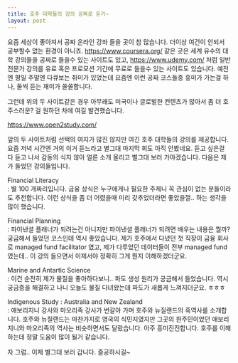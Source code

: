 ```yaml
---
title: 호주 대학들의 강의 공짜로 듣기~
layout: post
---
```

요즘 세상이 좋아져서 공짜 온라인 강좌 들을 곳이 참 많습니다. 더이상 여건이 안되서 공부할수 없는 환경이 아니죠. https://www.coursera.org/ 같은 곳은 세계 유수의 대학 강의들을 공짜로 들을수 있는 사이트도 있고, https://www.udemy.com/ 처럼 일반 전문가 강의를 유료 혹은 프로모션 기간에 무료로 들을수 있는 사이트도 있습니다. 예전엔 평일 주말엔 다큐보는 취미가 있었는데 요즘엔 이런 공짜 코스들중 흥미가 가는걸 하나, 둘씩 듣는 재미가 쏠쏠합니다. 

그런데 위의 두 사이트같은 경우 아무래도 미국이나 글로벌한 컨텐츠가 많아서 좀 더 호주스러운? 걸 원하던 차에 여길 발견했습니다. 

https://www.open2study.com/

앞의 두 사이트처럼 선택의 여지가 많진 않지만 여긴 호주 대학들의 강의를 제공합니다. 요즘 저녁 시간엔 거의 이거 듣느라고 별그대 마지막 회도 아직 안봤네요. 듣고 싶은걸 다 듣고 나서 감동의 식지 않아 얼른 소개 올리고 별그대 보러 가야겠습니다. 다음은 제가 들었던 강의들입니다. 

Financial Literacy  
: 별 100 개짜리입니다. 금융 상식은 누구에게나 필요한 주제니 꼭 관심이 없는 분들이라도 추천합니다. 이런 상식을 좀 더 어렸을때 미리 갖추었더라면 좋았을껄.. 하는 생각을 많이 했습니다. 

Financial Planning  
: 파이낸셜 플래너가 되려는건 아니지만 파이낸셜 플래너가 되려면 배우는 내용은 뭘까? 궁금해서 들었던 코스인데 역시 좋았습니다. 제가 호주에서 다녔던 첫 직장이 금융 회사로 managed fund facilitator 였고, 제가 다루었던 데이터들이 전부 managed fund 였는데.. 이 강의 들으면서 이제서야 정확히 그게 뭔지 이해하겠더군요. 

Marine and Antartic Science  
: 이건 순전히 제가 물질을 좋아하다보니.. 파도 생성 원리가 궁금해서 들었습니다. 역시 궁금증을 해결하고 나니 오늘도 물질 다녀왔는데 파도가 새롭게 느껴지더군요. ㅎㅎㅎ 

Indigenous Study : Australia and New Zealand  
: 애보리지니 강사와 마오리족 강사가 번갈아 가며 호주와 뉴질랜드의 흑역사를 소개합니다. 호주와 뉴질랜드는 마찬가지로 영국의 식민지였지만 그곳의 원주민이었던 애보리지니와 마오리족의 역사는 비슷하면서도 달랐습니다. 아주 흥미진진합니다. 호주를 이해하는데 정말 도움이 많이 될거 같습니다. 

자 그럼.. 이제 별그대 보러 갑니다. 즐공하시길~